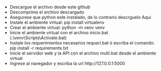 <ul>
<li>Descargue el archivo desde este github</li>
<li>Descomprima el archivo descargado</li>
<li>Asegurese que python este instalado, de lo contrario descrguelo Aqui</li>
<li>Instale el ambiente virtual: pip install virtualenv</li>
<li>Crear el ambiente virtual: python -m venv venv</li>
<li>Inicie el ambiente virtual con el archivo inicio.bat (.\venv\Scripts\Activate.bat)</li>
<li>Instale los requerimientos necesarios requeri.bat ó escriba el comando: pip install -r requirements.txt</li>
<li>Inicie el servidor web y la API con el archivo multi.bat desde el ambiente virtual</li>
<li>Ingrese al navegador y escriba la url http://127.0.0.1:5000
</ul>
